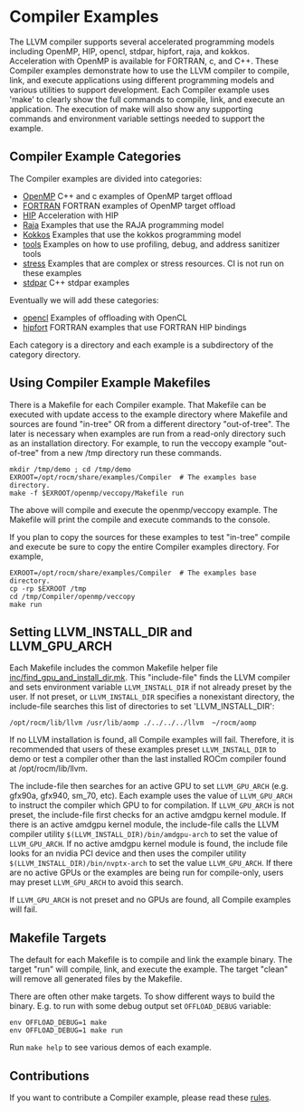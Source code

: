 Compiler Examples
=================

The LLVM compiler supports several accelerated programming models
including OpenMP, HIP, opencl, stdpar, hipfort, raja, and kokkos.
Acceleration with OpenMP is available for FORTRAN, c, and C++.
These Compiler examples demonstrate how to use the LLVM compiler to compile,
link, and execute applications using different programming models and
various utilities to support development. Each Compiler example uses
'make' to clearly show the full commands to compile, link, and execute
an application. The execution of make will also show any supporting commands
and environment variable settings needed to support the example.

## Compiler Example Categories

The Compiler examples are divided into categories:

- [OpenMP](openmp/README.md)  C++ and c examples of OpenMP target offload
- [FORTRAN](fortran)  FORTRAN examples of OpenMP target offload
- [HIP](hip/README.md)  Acceleration with HIP
- [Raja](raja/README.md)  Examples that use the RAJA programming model
- [Kokkos](kokkos)  Examples that use the kokkos programming model
- [tools](tools)  Examples on how to use profiling, debug, and address sanitizer tools
- [stress](stress)  Examples that are complex or stress resources. CI is not run on these examples
- [stdpar](stdpar)  C++ stdpar examples

Eventually we will add these categories:

- [opencl](opencl)  Examples of offloading with OpenCL
- [hipfort](hipfort)  FORTRAN examples that use FORTRAN HIP bindings

Each category is a directory and each example is a subdirectory of the category directory.


## Using Compiler Example Makefiles
 
There is a Makefile for each Compiler example. That Makefile can be executed
with update access to the example directory where Makefile and sources are
found "in-tree" OR from a different directory "out-of-tree". The later is
necessary when examples are run from a read-only directory such as an
installation directory. For example, to run the veccopy example
"out-of-tree" from a new /tmp directory run these commands.
```
mkdir /tmp/demo ; cd /tmp/demo
EXROOT=/opt/rocm/share/examples/Compiler  # The examples base directory.
make -f $EXROOT/openmp/veccopy/Makefile run
```
The above will compile and execute the openmp/veccopy example.
The Makefile will print the compile and execute commands to the console.

If you plan to copy the sources for these examples to test "in-tree"
compile and execute be sure to copy the entire Compiler examples directory.
For example, 
```
EXROOT=/opt/rocm/share/examples/Compiler  # The examples base directory.
cp -rp $EXROOT /tmp
cd /tmp/Compiler/openmp/veccopy
make run 
```
## Setting LLVM_INSTALL_DIR and LLVM_GPU_ARCH

Each Makefile includes the common Makefile helper file
[inc/find_gpu_and_install_dir.mk](inc/find_gpu_and_install_dir.mk).
This "include-file" finds the LLVM compiler and sets environment
variable `LLVM_INSTALL_DIR` if not already preset by the user.
If not preset, or `LLVM_INSTALL_DIR` specifies a nonexistant directory,
the include-file searches this list of directories to set 'LLVM_INSTALL_DIR':

```
/opt/rocm/lib/llvm /usr/lib/aomp ./../../../llvm  ~/rocm/aomp
```
If no LLVM installation is found, all Compile examples will fail.
Therefore, it is recommended that users of these examples preset `LLVM_INSTALL_DIR`
to demo or test a compiler other than the last installed ROCm compiler
found at /opt/rocm/lib/llvm. 

The include-file then searches for an active GPU to set `LLVM_GPU_ARCH`
(e.g. gfx90a, gfx940, sm_70, etc).
Each example uses the value of `LLVM_GPU_ARCH` to instruct the compiler
which GPU to for compilation. If `LLVM_GPU_ARCH` is not preset,
the include-file first checks for an active amdgpu kernel module.
If there is an active amdgpu kernel module, the include-file calls the LLVM compiler utility
`$(LLVM_INSTALL_DIR)/bin/amdgpu-arch` to set the value of `LLVM_GPU_ARCH`.
If no active amdgpu kernel module is found, the include file looks for an nvidia PCI
device and then uses the compiler utility `$(LLVM_INSTALL_DIR)/bin/nvptx-arch`
to set the value `LLVM_GPU_ARCH`.
If there are no active GPUs or the examples are being run for compile-only,
users may preset `LLVM_GPU_ARCH` to avoid this search.

If `LLVM_GPU_ARCH` is not preset and no GPUs are found, all Compile examples will fail.

## Makefile Targets

The default for each Makefile is to compile and link the example binary.
The target "run" will compile, link, and execute the example.
The target "clean" will remove all generated files by the Makefile.   

There are often other make targets. To show different ways to build the binary.
E.g. to run with some debug output set `OFFLOAD_DEBUG` variable:

```
env OFFLOAD_DEBUG=1 make
env OFFLOAD_DEBUG=1 make run
```

Run ```make help``` to see various demos of each example.

## Contributions

If you want to contribute a Compiler example, please read these [rules](inc/contribute_rules.md).
